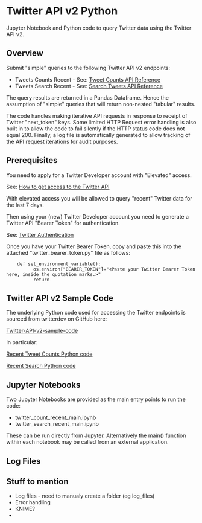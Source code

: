 # Twitter API v2 Python
Jupyter Notebook and Python code to query Twitter data using the Twitter API v2.

## Overview
Submit "simple" queries to the following Twitter API v2 endpoints:
- Tweets Counts Recent - See: [Tweet Counts API Reference](https://developer.twitter.com/en/docs/twitter-api/tweets/counts/api-reference/get-tweets-counts-recent)
- Tweets Search Recent - See: [Search Tweets API Reference](https://developer.twitter.com/en/docs/twitter-api/tweets/search/api-reference/get-tweets-search-recent)

The query results are returned in a Pandas Dataframe. Hence the assumption of "simple" queries that will return non-nested "tabular" results.

The code handles making iterative API requests in response to receipt of Twitter "next_token" keys. Some limited HTTP Request error handling is also built in to allow the code to fail silently if the HTTP status code does not equal 200. Finally, a log file is automatically generated to allow tracking of the API request iterations for audit purposes.

## Prerequisites
You need to apply for a Twitter Developer account with "Elevated" access.

See: [How to get access to the Twitter API](https://developer.twitter.com/en/docs/twitter-api/getting-started/getting-access-to-the-twitter-api)

With elevated access you will be allowed to query "recent" Twitter data for
the last 7 days.

Then using your (new) Twitter Developer account you need to generate a Twitter API "Bearer Token" for authentication.

See: [Twitter Authentication](https://developer.twitter.com/en/docs/authentication/oauth-2-0/bearer-tokens)

Once you have your Twitter Bearer Token, copy and paste this into the attached "twitter_bearer_token.py" file as follows:

        def set_environment_variable():
              os.environ["BEARER_TOKEN"]="<Paste your Twitter Bearer Token here, inside the quotation marks.>"
              return

## Twitter API v2 Sample Code
The underlying Python code used for accessing the Twitter endpoints is sourced
from twitterdev on GitHub here:

[Twitter-API-v2-sample-code](https://github.com/twitterdev/Twitter-API-v2-sample-code)

In particular:

[Recent Tweet Counts Python code](https://github.com/twitterdev/Twitter-API-v2-sample-code/blob/main/Recent-Tweet-Counts/recent_tweet_counts.py)

[Recent Search Python code](https://github.com/twitterdev/Twitter-API-v2-sample-code/blob/main/Recent-Search/recent_search.py)


## Jupyter Notebooks
Two Jupyter Notebooks are provided as the main entry points to run the code:
- twitter_count_recent_main.ipynb
- twitter_search_recent_main.ipynb

These can be run directly from Jupyter. Alternatively the main() function
within each notebook may be called from an external application.

## Log Files



## Stuff to mention
- Log files - need to manualy create a folder (eg log_files)
- Error handling
- KNIME?
-

